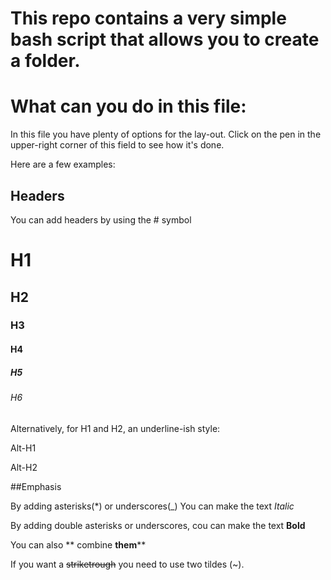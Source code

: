 # This repo contains a very simple bash script that allows you to create a folder.

# What can you do in this file:
In this file you have plenty of options for the lay-out.
Click on the pen in the upper-right corner of this field to see how it's done.

Here are a few examples:

## Headers

You can add headers by using the # symbol

# H1
## H2
### H3
#### H4
##### H5
###### H6

Alternatively, for H1 and H2, an underline-ish style:

Alt-H1

Alt-H2

##Emphasis

By adding asterisks(*) or underscores(_) You can make the text *Italic*

By adding double asterisks or underscores, cou can make the text **Bold**

You can also ** combine  __them__**

If you want a ~~striketrough~~ you need to use two tildes (~).